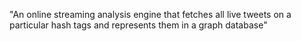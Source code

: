 "An online streaming analysis engine that fetches all live tweets on a particular hash tags and represents them in a graph database"

